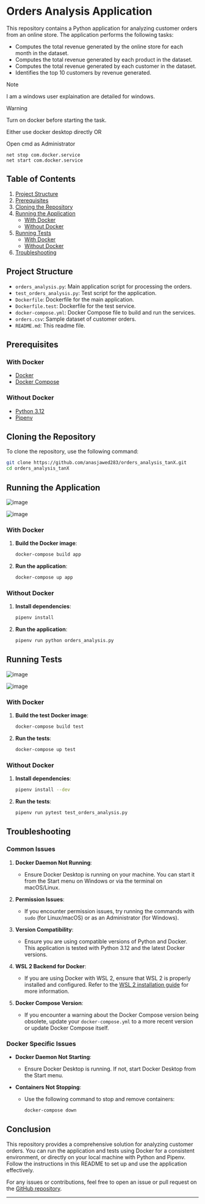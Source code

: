 

# Orders Analysis Application

This repository contains a Python application for analyzing customer orders from an online store. The application performs the following tasks:

- Computes the total revenue generated by the online store for each month in the dataset.
- Computes the total revenue generated by each product in the dataset.
- Computes the total revenue generated by each customer in the dataset.
- Identifies the top 10 customers by revenue generated.

> [!NOTE]
> I am a windows user explaination are detailed for windows.

> [!WARNING]
> Turn on docker before starting the task.
> 
> Either use docker desktop directly OR
> 
> Open cmd as Administrator
> ```
> net stop com.docker.service
> net start com.docker.service
> ```
## Table of Contents

1. [Project Structure](#project-structure)
2. [Prerequisites](#prerequisites)
3. [Cloning the Repository](#cloning-the-repository)
4. [Running the Application](#running-the-application)
    - [With Docker](#with-docker)
    - [Without Docker](#without-docker)
5. [Running Tests](#running-tests)
    - [With Docker](#with-docker-tests)
    - [Without Docker](#without-docker-tests)
6. [Troubleshooting](#troubleshooting)

## Project Structure

- `orders_analysis.py`: Main application script for processing the orders.
- `test_orders_analysis.py`: Test script for the application.
- `Dockerfile`: Dockerfile for the main application.
- `Dockerfile.test`: Dockerfile for the test service.
- `docker-compose.yml`: Docker Compose file to build and run the services.
- `orders.csv`: Sample dataset of customer orders.
- `README.md`: This readme file.

## Prerequisites

### With Docker

- [Docker](https://docs.docker.com/get-docker/)
- [Docker Compose](https://docs.docker.com/compose/install/)

### Without Docker

- [Python 3.12](https://www.python.org/downloads/)
- [Pipenv](https://pipenv.pypa.io/en/latest/install/)

## Cloning the Repository

To clone the repository, use the following command:

```sh
git clone https://github.com/anasjawed283/orders_analysis_tanX.git
cd orders_analysis_tanX
```

## Running the Application

![image](https://github.com/user-attachments/assets/d3df98f6-e9b8-4ae8-ae47-f87bbc8df9f4)

![image](https://github.com/user-attachments/assets/1985bf19-f2f9-4be4-8f43-b24f5bca5b91)


### With Docker

1. **Build the Docker image**:

    ```sh
    docker-compose build app
    ```

2. **Run the application**:

    ```sh
    docker-compose up app
    ```

### Without Docker

1. **Install dependencies**:

    ```sh
    pipenv install
    ```

2. **Run the application**:

    ```sh
    pipenv run python orders_analysis.py
    ```

## Running Tests

![image](https://github.com/user-attachments/assets/34f0838e-e8ec-449c-af2d-6068f8be020b)

![image](https://github.com/user-attachments/assets/632f021b-aed4-40c7-af05-45a8ff8e602c)


### With Docker

1. **Build the test Docker image**:

    ```sh
    docker-compose build test
    ```

2. **Run the tests**:

    ```sh
    docker-compose up test
    ```

### Without Docker

1. **Install dependencies**:

    ```sh
    pipenv install --dev
    ```

2. **Run the tests**:

    ```sh
    pipenv run pytest test_orders_analysis.py
    ```

## Troubleshooting

### Common Issues

1. **Docker Daemon Not Running**:
   - Ensure Docker Desktop is running on your machine. You can start it from the Start menu on Windows or via the terminal on macOS/Linux.

2. **Permission Issues**:
   - If you encounter permission issues, try running the commands with `sudo` (for Linux/macOS) or as an Administrator (for Windows).

3. **Version Compatibility**:
   - Ensure you are using compatible versions of Python and Docker. This application is tested with Python 3.12 and the latest Docker versions.

4. **WSL 2 Backend for Docker**:
   - If you are using Docker with WSL 2, ensure that WSL 2 is properly installed and configured. Refer to the [WSL 2 installation guide](https://docs.microsoft.com/en-us/windows/wsl/install) for more information.

5. **Docker Compose Version**:
   - If you encounter a warning about the Docker Compose version being obsolete, update your `docker-compose.yml` to a more recent version or update Docker Compose itself.

### Docker Specific Issues

- **Docker Daemon Not Starting**:
  - Ensure Docker Desktop is running. If not, start Docker Desktop from the Start menu.

- **Containers Not Stopping**:
  - Use the following command to stop and remove containers:

    ```sh
    docker-compose down
    ```

## Conclusion

This repository provides a comprehensive solution for analyzing customer orders. You can run the application and tests using Docker for a consistent environment, or directly on your local machine with Python and Pipenv. Follow the instructions in this README to set up and use the application effectively.

For any issues or contributions, feel free to open an issue or pull request on the [GitHub repository](https://github.com/anasjawed283/orders_analysis_tanX).

---
